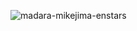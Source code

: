 ![madara-mikejima-enstars](https://github.com/user-attachments/assets/689b7d95-f20c-4b74-910f-06cc80e477a2)
